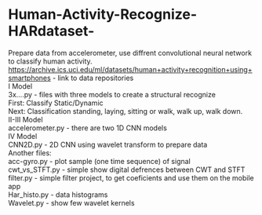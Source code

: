 # Human-Activity-Recognize-HARdataset-  
Prepare data from accelerometer, use diffrent convolutional neural network to classify human activity.  
https://archive.ics.uci.edu/ml/datasets/human+activity+recognition+using+smartphones - link to data repositories  
I Model  
3x....py - files with three models to create a structural recognize  
First: Classify Static/Dynamic  
Next: Classification standing, laying, sitting or walk, walk up, walk down.  
II-III Model  
accelerometer.py - there are two 1D CNN models  
IV Model  
CNN2D.py - 2D CNN using wavelet transform to prepare data  
Another files:  
acc-gyro.py - plot sample (one time sequence) of signal  
cwt_vs_STFT.py - simple show digital defrences between CWT and STFT  
filter.py - simple filter project, to get coeficients and use them on the mobile app  
Har_histo.py - data histograms  
Wavelet.py - show few wavelet kernels  
